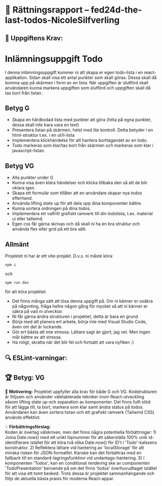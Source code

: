 # 📌 Rättningsrapport – fed24d-the-last-todos-NicoleSilfverling

## 🎯 Uppgiftens Krav:
# Inlämningsuppgift Todo

I denna inlämningsuppgift kommer ni att skapa er egen todo-lista i en react-applikation.
Sidan skall visa ett antal punkter som skall göras. Dessa skall då komma upp på skärmen i form av en lista. När uppgiften är slutförd skall användaren kunna markera uppgiften som slutförd och uppgiften skall då tas bort från listan.

## Betyg G

- Skapa en hårdkodad lista med punkter att göra (hitta på egna punkter, dessa skall inte bara vara en text)
- Presentera listan på skärmen, helst med lite kontroll. Detta betyder i en html-struktur t.ex. i en ul/li-lista
- Implementera klickhändelse för att hantera borttagandet av en todo.
- Todo markeras som klar/tas bort från skärmen och markeras som klar i javascript-listan.

## Betyg VG

- Alla punkter under G
- Kunna visa även klara händelser och klicka tillbaka den så att de blir oklara igen.
- Skapa ett formulär som tillåter att en användare skapar nya todos efterhand.
- Använda lifting state up för att dela upp dina komponenter bättre.
- Kunna sortera ordningen på dina todos.
- Implementera ett valfritt grafiskt ramverk till din todolista, t.ex. material ui eller tailwind.
- Egen css får gärna skrivas och då skall ni ha en bra struktur och använda flex eller grid på ett bra sätt.

## Allmänt

Projektet ni har är ett vite-projekt. D.v.s. ni måste köra:

```shell
npm i
```

och

```shell
npm run dev 
```

för att köra projektet.

- Det finns många sätt att lösa denna uppgift på. Om ni känner er osäkra på någonting, fråga hellre någon gång för mycket så att ni känner er säkra på vad ni utvecklar.
- Ni får gärna ändra strukturen i projektet, detta är bara en grund.
- Börja med att planera ert arbete, börja inte med Visual Studio Code, även om det är lockande.
- Gör ert bästa att inte stressa. Lättare sagt än gjort, jag vet. Men ingen mår bättre av att stressa.
- Ha roligt, skratta när det blir fel och fortsätt att vara nyfiken :)


## 🔍 ESLint-varningar:


## 🏆 **Betyg: VG**
📌 **Motivering:** Projektet uppfyller alla krav för både G och VG. Kodstrukturen är följsam och använder väletablerade tekniker inom React-utveckling såsom lifting state up och separation av komponenter. Det finns fullt stöd för att lägga till, ta bort, markera som klar samt ändra status på todos. Användaren kan även sortera listan och ett grafiskt ramverk (Tailwind CSS) används effektivt.

💡 **Förbättringsförslag:**  
Koden är överlag välskriven, men det finns några potentiella förbättringar: 1) Joina Date.now() med ett unikt löpnummer för att säkerställa 100% unik id-identifierare istället för att köra två olika Date.now() för ID't i 'Todo'-kalssens konstruktor. 2) Reflektera lättare vid hantering av 'localStorage' för att minska risken för JSON-formatfel. Kanske kan det förbättras med en fallback till en standard-lagringsfunktion vid undantags-hantering. 3) I komponenten 'Todos', kan en conditional rendering ske av componenten 'TodoPresentation' beroende på om det finns 'todos' överhuvudtaget istället för att visa ett tomt besked. Trots dessa är projektet sammanhängande och följs de aktuella bästa praxis för moderna React-appar.